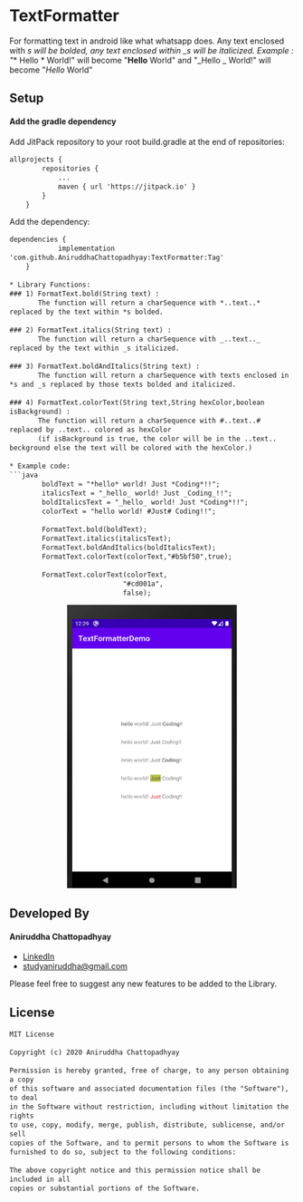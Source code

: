 # TextFormatter
For formatting text in android like what whatsapp does. Any text enclosed with *s will be bolded, any text enclosed within _s will be italicized. 
Example :
"** Hello * World!" will become "**Hello** World" and "_Hello _ World!" will become "*Hello* World"

## Setup

####  Add the gradle dependency

Add JitPack repository to your root build.gradle at the end of repositories:
```
allprojects {
		repositories {
			...
			maven { url 'https://jitpack.io' }
		}
	}
```
Add the dependency:
```
dependencies {
	        implementation 'com.github.AniruddhaChattopadhyay:TextFormatter:Tag'
	}

* Library Functions: 
### 1) FormatText.bold(String text) :
       The function will return a charSequence with *..text..* replaced by the text within *s bolded.
       
### 2) FormatText.italics(String text) :
       The function will return a charSequence with _..text.._ replaced by the text within _s italicized.

### 3) FormatText.boldAndItalics(String text) :
       The function will return a charSequence with texts enclosed in *s and _s replaced by those texts bolded and italicized.
       
### 4) FormatText.colorText(String text,String hexColor,boolean isBackground) :
       The function will return a charSequence with #..text..# replaced by ..text.. colored as hexColor
       (if isBackground is true, the color will be in the ..text.. beckground else the text will be colored with the hexColor.)
       
* Example code: 
```java
        boldText = "*hello* world! Just *Coding*!!";
        italicsText = "_hello_ world! Just _Coding_!!";
        boldItalicsText = "_hello_ world! Just *Coding*!!";
        colorText = "hello world! #Just# Coding!!";

        FormatText.bold(boldText); 
        FormatText.italics(italicsText);
        FormatText.boldAndItalics(boldItalicsText);
        FormatText.colorText(colorText,"#b5bf50",true);
        
        FormatText.colorText(colorText,
                            "#cd001a",
                            false);
```
<p align="center">
<img src="images/screenshot.PNG" width="300" height="500">
</p>

## Developed By
#### Aniruddha Chattopadhyay
* [LinkedIn](linkedin.com/in/aniruddha-chattopadhyay-448912105/)
* studyaniruddha@gmail.com

Please feel free to suggest any new features to be added to the Library.


## License
```
MIT License

Copyright (c) 2020 Aniruddha Chattopadhyay

Permission is hereby granted, free of charge, to any person obtaining a copy
of this software and associated documentation files (the "Software"), to deal
in the Software without restriction, including without limitation the rights
to use, copy, modify, merge, publish, distribute, sublicense, and/or sell
copies of the Software, and to permit persons to whom the Software is
furnished to do so, subject to the following conditions:

The above copyright notice and this permission notice shall be included in all
copies or substantial portions of the Software.
